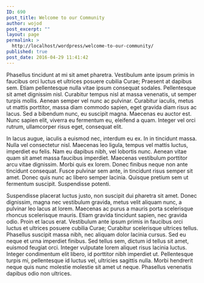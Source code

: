 ```yaml
---
ID: 690
post_title: Welcome to our Community
author: wojod
post_excerpt: ""
layout: page
permalink: >
  http://localhost/wordpress/welcome-to-our-community/
published: true
post_date: 2016-04-29 11:41:42
---
```

Phasellus tincidunt at mi sit amet pharetra. Vestibulum ante ipsum primis in faucibus orci luctus et ultrices posuere cubilia Curae; Praesent at dapibus sem. Etiam pellentesque nulla vitae ipsum consequat sodales. Pellentesque sit amet dignissim nisl. Curabitur tempus nisl at massa venenatis, ut semper turpis mollis. Aenean semper vel nunc ac pulvinar. Curabitur iaculis, metus ut mattis porttitor, massa diam commodo sapien, eget gravida diam risus ac lacus. Sed a bibendum nunc, eu suscipit magna. Maecenas eu auctor est. Nunc sapien elit, viverra eu fermentum eu, eleifend a quam. Integer vel orci rutrum, ullamcorper risus eget, consequat elit.

In lacus augue, iaculis a euismod nec, interdum eu ex. In in tincidunt massa. Nulla vel consectetur nisl. Maecenas leo ligula, tempus vel mattis luctus, imperdiet eu felis. Nam eu dapibus nibh, vel lobortis nunc. Aenean vitae quam sit amet massa faucibus imperdiet. Maecenas vestibulum porttitor arcu vitae dignissim. Morbi quis ex lorem. Donec finibus neque non ante tincidunt consequat. Fusce pulvinar sem ante, in tincidunt risus semper sit amet. Donec quis nunc ac libero semper lacinia. Quisque pretium sem ut fermentum suscipit. Suspendisse potenti.

Suspendisse placerat luctus justo, non suscipit dui pharetra sit amet. Donec dignissim, magna nec vestibulum gravida, metus velit aliquam nunc, a pulvinar leo lacus at lorem. Maecenas ac purus a mauris porta scelerisque rhoncus scelerisque mauris. Etiam gravida tincidunt sapien, nec gravida odio. Proin et lacus erat. Vestibulum ante ipsum primis in faucibus orci luctus et ultrices posuere cubilia Curae; Curabitur scelerisque ultrices tellus. Phasellus suscipit massa nibh, nec aliquam dolor lacinia cursus. Sed eu neque et urna imperdiet finibus. Sed tellus sem, dictum id tellus sit amet, euismod feugiat orci. Integer vulputate lorem aliquet risus lacinia luctus. Integer condimentum elit libero, id porttitor nibh imperdiet ut. Pellentesque turpis mi, pellentesque id luctus vel, ultricies sagittis nulla. Morbi hendrerit neque quis nunc molestie molestie sit amet ut neque. Phasellus venenatis dapibus odio non ultrices.